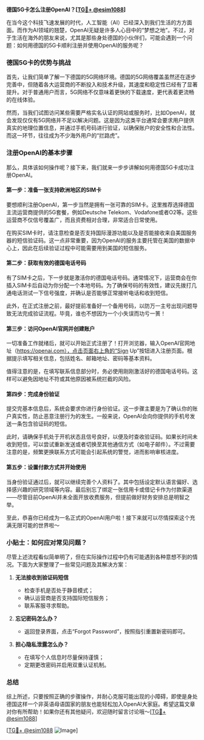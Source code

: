 **德国5G卡怎么注册OpenAI？[[TG💪+ @esim1088](https://t.me/s/esim1088)]**

在当今这个科技飞速发展的时代，人工智能（AI）已经深入到我们生活的方方面面。而作为AI领域的翘楚，OpenAI无疑是许多人心目中的“梦想之地”。不过，对于生活在海外的朋友来说，尤其是那些身处德国的小伙伴们，可能会遇到一个问题：如何用德国的5G卡顺利注册并使用OpenAI的服务呢？

### 德国5G卡的优势与挑战

首先，让我们简单了解一下德国的5G网络环境。德国的5G网络覆盖虽然还在逐步完善中，但随着各大运营商的不断投入和技术升级，其速度和稳定性已经有了显著提升。对于普通用户而言，5G网络不仅意味着更快的下载速度，更代表着更流畅的在线体验。

然而，当我们试图访问某些需要严格实名认证的网站或服务时，比如OpenAI，就会发现仅仅有5G网络并不足以解决问题。这是因为这类平台通常会要求用户提供真实的地理位置信息，并通过手机号码进行验证，以确保账户的安全性和合法性。而这一环节，往往成为不少海外用户的“拦路虎”。

### 注册OpenAI的基本步骤

那么，具体该如何操作呢？接下来，我们就来一步步讲解如何用德国5G卡成功注册OpenAI。

#### 第一步：准备一张支持欧洲地区的SIM卡

要想顺利注册OpenAI，第一步当然是拥有一张可靠的SIM卡。这里推荐选择德国主流运营商提供的5G套餐，例如Deutsche Telekom、Vodafone或者O2等。这些运营商不仅信号覆盖广，而且资费相对合理，非常适合日常使用。

在购买SIM卡时，请注意检查是否支持国际漫游功能以及是否能接收来自美国服务器的短信验证码。这一点非常重要，因为OpenAI的服务主要托管在美国的数据中心上，因此在后续验证过程中可能需要用到美国的短信服务。

#### 第二步：获取有效的德国电话号码

有了SIM卡之后，下一步就是激活你的德国电话号码。通常情况下，运营商会在你插入SIM卡后自动为你分配一个本地号码。为了确保号码的有效性，建议先拨打几通电话测试一下信号强度，并确认是否能够正常接听电话和收到短信。

此外，在正式注册之前，最好提前准备好一个备用号码，以防万一主号出现问题导致无法完成验证流程。毕竟，谁也不想因为一个小失误而功亏一篑！

#### 第三步：访问OpenAI官网并创建账户

一切准备工作就绪后，就可以开始正式注册了！打开浏览器，输入OpenAI官网地址（https://openai.com），点击页面右上角的“Sign Up”按钮进入注册页面。根据提示填写相关信息，包括姓名、邮箱地址、密码等基本资料。

值得注意的是，在填写联系信息部分时，务必使用刚刚激活好的德国电话号码。这样可以避免因地址不符或其他原因被系统拦截的风险。

#### 第四步：完成身份验证

提交完基本信息后，系统会要求你进行身份验证。这一步骤主要是为了确认你的账户真实性，防止恶意注册行为的发生。一般来说，OpenAI会向你提供的手机号发送一条包含验证码的短信。

此时，请确保手机处于开机状态且信号良好，以便及时查收验证码。如果长时间未收到短信，可以尝试重新发送或者切换至其他通信方式（如电子邮件）。不过需要注意的是，频繁更换联系方式可能会引起系统的警觉，进而影响审核进度。

#### 第五步：设置付款方式并开始使用

当身份验证通过后，就可以继续完善个人资料了。其中包括设定默认语言偏好、选择感兴趣的研究领域等内容。最后别忘了绑定一张信用卡或借记卡作为付款渠道——尽管目前OpenAI并未全面开放收费服务，但提前做好财务安排总是明智之举。

至此，恭喜你已经成为一名正式的OpenAI用户啦！接下来就可以尽情探索这个充满无限可能的世界啦～

### 小贴士：如何应对常见问题？

尽管上述流程看似简单明了，但在实际操作过程中仍有可能遇到各种意想不到的情况。下面为大家整理了一些常见问题及其解决方案：

1. **无法接收到验证码短信**
   - 检查手机是否处于静音模式；
   - 确认运营商是否支持国际短信服务；
   - 联系客服寻求帮助。

2. **忘记密码怎么办？**
   - 返回登录界面，点击“Forgot Password”，按照指引重置新密码即可。

3. **担心隐私泄露怎么办？**
   - 在填写个人信息时尽量保持谨慎；
   - 定期更改密码并启用双重认证机制。

### 总结

综上所述，只要按照正确的步骤操作，并耐心克服可能出现的小障碍，即使是身处德国这样一个非英语母语国家的朋友也能轻松加入OpenAI大家庭。希望这篇文章对你有所帮助！如果你还有其他疑问，欢迎随时留言讨论哦～[[TG💪+ @esim1088](https://t.me/s/esim1088)]

[[TG💪+ @esim1088](https://t.me/s/esim1088) ![Image](https://i.postimg.cc/4NQfJmqS/Snipaste-2025-05-13-00-14-12.png)]